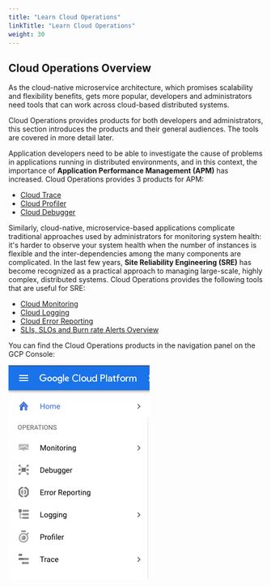 ```yaml
---
title: "Learn Cloud Operations"
linkTitle: "Learn Cloud Operations"
weight: 30
---
```


## Cloud Operations Overview

As the cloud-native microservice architecture, which promises scalability and flexibility benefits, gets more popular, developers and administrators need tools that can work across cloud-based distributed systems.

Cloud Operations provides products for both developers and administrators, this section introduces the products and their general audiences.  The tools are covered in more detail later.

Application developers need to be able to investigate the cause of problems in applications running in distributed environments, and in this context, the importance of **Application Performance Management (APM)** has increased. Cloud Operations provides 3 products for APM:

-  [Cloud Trace](./cloud_trace.md)
-  [Cloud Profiler](./cloud_profiler.md)
-  [Cloud Debugger](./cloud_debugger.md)

Similarly, cloud-native, microservice-based applications complicate traditional approaches used by administrators for monitoring system health: it's harder to observe your system health when the number of instances is flexible and the inter-dependencies among the many components are complicated. In the last few years, **Site Reliability Engineering (SRE)** has become recognized as a practical approach to managing large-scale, highly complex, distributed systems. Cloud Operations provides the following tools that are useful for SRE:

-  [Cloud Monitoring](./cloud_monitoring.md)
-  [Cloud Logging](./cloud_logging.md)
-  [Cloud Error Reporting](./cloud_error_reporting.md)
-  [SLIs, SLOs and Burn rate Alerts Overview](./cloud_slo_monitoring.md)

You can find the Cloud Operations products in the navigation panel on the GCP Console:

![image](/docs/images/user-guide/5-operations-products.png)